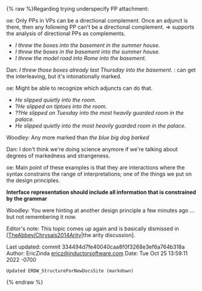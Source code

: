 {% raw %}Regarding trying underspecify PP attachment:

oe: Only PPs in VPs can be a directional complement. Once an adjunct is
there, then any following PP can't be a directional complement. =&gt;
supports the analysis of directional PPs as complements.

- *I threw the boxes into the basement in the summer house.*
- *I threw the boxes in the basement into the summer house.*
- *I threw the model road into Rome into the basement.*

Dan: *I threw those boxes already last Thursday into the basement.* :
can get the interleaving, but it's intonationally marked.

oe: Might be able to recognize which adjuncts can do that.

- *He slipped quietly into the room.*
- ?*He slipped on tiptoes into the room.*
- ??*He slipped on Tuesday into the most heavily guarded room in the
palace.*
- *He slipped quietly into the most heavily guarded room in the
palace.*

Woodley: Any more marked than *the blue big dog barked*

Dan: I don't think we're doing science anymore if we're talking about
degrees of markedness and strangeness.

oe: Main point of these examples is that they are interactions where the
syntax constrains the range of interpretations; one of the things we put
on the design principles.

**Interface representation should include all information that is
constrained by the grammar**

Woodley: You were hinting at another design principle a few minutes ago
… but not remembering it now.

Editor's note: This topic comes up again and is basically dismissed in
\[[TheAbbey/Chrysais2014Arity](/TheAbbey/Chrysais2014Arity)\|the arity
discussion\].

Last updated: commit 334494d7fe40040caa8f0f3268e3ef6a764b318a
Author: EricZinda <ericz@inductorsoftware.com>
Date:   Tue Oct 25 13:59:11 2022 -0700

    Updated ERDW_StructureForNewDocsSite (markdown)
{% endraw %}